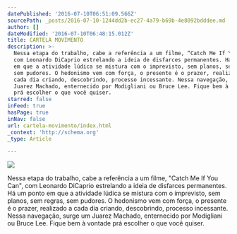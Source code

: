 ```yaml
---
datePublished: '2016-07-10T06:51:09.566Z'
sourcePath: _posts/2016-07-10-1244dd2b-ec27-4a79-b69b-4e8092bdddee.md
author: []
dateModified: '2016-07-10T06:48:15.012Z'
title: CARTELA MOVIMENTO
description: >-
  Nessa etapa do trabalho, cabe a referência a um filme, “Catch Me If You Can”,
  com Leonardo DiCaprio estrelando a ideia de disfarces permanentes. Há um ponto
  em que a atividade lúdica se mistura com o imprevisto, sem planos, sem regras,
  sem pudores. O hedonismo vem com força, o presente é o prazer, realizado a
  cada dia criando, descobrindo, processo incessante. Nessa navegação, surge um
  Juarez Machado, enternecido por Modigliani ou Bruce Lee. Fique bem à vontade
  prá escolher o que você quiser.
starred: false
inFeed: true
hasPage: true
inNav: false
url: cartela-movimento/index.html
_context: 'http://schema.org'
_type: Article

---
```

![](https://imgflo.herokuapp.com/graph/vahj1ThiexotieMo/85c546087c172724c052f0641e849bc6/croprotate.jpg?cropheight=1334&cropwidth=2480&degrees=0&input=https%3A%2F%2Fthe-grid-user-content.s3-us-west-2.amazonaws.com%2Fc15d70e1-0586-47be-b4b6-744ecac9433e.jpg&x=0&y=0)

Nessa etapa do trabalho, cabe a referência a um filme, "Catch Me If You Can", com Leonardo DiCaprio estrelando a ideia de disfarces permanentes. Há um ponto em que a atividade lúdica se mistura com o imprevisto, sem planos, sem regras, sem pudores. O hedonismo vem com força, o presente é o prazer, realizado a cada dia criando, descobrindo, processo incessante. Nessa navegação, surge um Juarez Machado, enternecido por Modigliani ou Bruce Lee. Fique bem à vontade prá escolher o que você quiser.